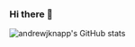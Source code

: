 ### Hi there 👋
![andrewjknapp's GitHub stats](https://github-readme-stats.vercel.app/api?username=andrewjknapp&theme=solarized-lighte&show_icons=true)
<!--
**andrewjknapp/andrewjknapp** is a ✨ _special_ ✨ repository because its `README.md` (this file) appears on your GitHub profile.

Here are some ideas to get you started:

- 🔭 I’m currently working on ...
- 🌱 I’m currently learning ...
- 👯 I’m looking to collaborate on ...
- 🤔 I’m looking for help with ...
- 💬 Ask me about ...
- 📫 How to reach me: ...
- 😄 Pronouns: ...
- ⚡ Fun fact: ...
-->
